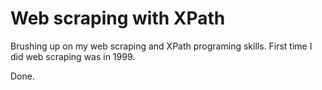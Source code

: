 # Web scraping with XPath

Brushing up on my web scraping and XPath programing skills.  First time I did web scraping was in 1999.

Done.